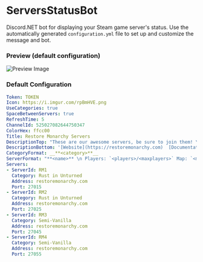 # ServersStatusBot
Discord.NET bot for displaying your Steam game server's status. Use the automatically generated 
`configuration.yml` file to set up and customize the message and bot.

### Preview (default configuration)
![Preview Image](https://i.imgur.com/YJhog9h.png)

### Default Configuration
```yml
Token: TOKEN
Icon: https://i.imgur.com/rpBmHVE.png
UseCategories: true
SpaceBetweenServers: true
RefreshTime: 5
ChannelId: 525027082644750347
ColorHex: ffcc00
Title: Restore Monarchy Servers
DescriptionTop: "These are our awesome servers, be sure to join them! \n\n **Players Online:** <totalplayers>/<totalmaxplayers>"
DescriptionBottom: '[Website](https://restoremonarchy.com)  [Documentation](https://docs.restoremonarchy.com) [Discord](https://discord.gg/yBztk3w)'
CategoryFormat: __**<category>**__
ServerFormat: "**<name>** \n Players: `<players>/<maxplayers>` Map: `<map>` Address: `<address>:<port>`"
Servers:
- ServerId: RM1
  Category: Rust in Unturned
  Address: restoremonarchy.com
  Port: 27015
- ServerId: RM2
  Category: Rust in Unturned
  Address: restoremonarchy.com
  Port: 27025
- ServerId: RM3
  Category: Semi-Vanilla
  Address: restoremonarchy.com
  Port: 27045
- ServerId: RM4
  Category: Semi-Vanilla
  Address: restoremonarchy.com
  Port: 27055
```
